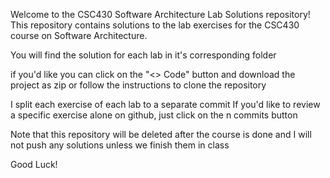 
Welcome to the CSC430 Software Architecture Lab Solutions repository!
This repository contains solutions to the lab exercises for the CSC430 course on Software Architecture.

You will find the solution for each lab in it's corresponding folder

if you'd like you can click on the "<> Code" button and download the project as zip or follow the instructions to clone the repository

I split each exercise of each lab to a separate commit If you'd like to review a specific exercise alone on github, just click on the n commits button

Note that this repository will be deleted after the course is done and I will not push any solutions unless we finish them in class

Good Luck!